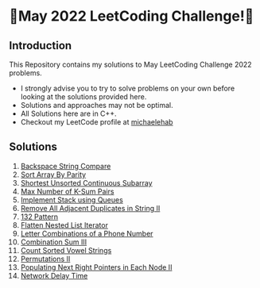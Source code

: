 # 🏅May 2022 LeetCoding Challenge!🏅
## Introduction
This Repository contains my solutions to May LeetCoding Challenge 2022 problems.
* I strongly advise you to try to solve problems on your own before looking at the solutions provided here.
* Solutions and approaches may not be optimal.
* All Solutions here are in C++.
* Checkout my LeetCode profile at <a href="https://leetcode.com/michaelehab/">michaelehab</a>

## Solutions
1. <a href="./844.Backspace-String-Compare.cpp">Backspace String Compare</a>
2. <a href="./905.Sort-Array-By-Parity.cpp">Sort Array By Parity</a>
3. <a href="./581.Shortest-Unsorted-Continuous-Subarray.cpp">Shortest Unsorted Continuous Subarray</a>
4. <a href="./1679.Max-Number-of-K-Sum-Pairs.cpp">Max Number of K-Sum Pairs</a>
5. <a href="./225.Implement-Stack-using-Queues.cpp">Implement Stack using Queues</a>
6. <a href="./1209.Remove-All-Adjacent-Duplicates-in-String-II.cpp">Remove All Adjacent Duplicates in String II</a>
7. <a href="./456.132-Pattern.cpp">132 Pattern</a>
8. <a href="./341.Flatten-Nested-List-Iterator.cpp">Flatten Nested List Iterator</a>
9. <a href="./17.Letter-Combinations-of-a-Phone-Number.cpp">Letter Combinations of a Phone Number</a>
10. <a href="./216.Combination-Sum-III.cpp">Combination Sum III</a>
11. <a href="./1641.Count-Sorted-Vowel-Strings.cpp">Count Sorted Vowel Strings</a>
12. <a href="./47.Permutations-II.cpp">Permutations II</a>
13. <a href="./117.Populating-Next-Right-Pointers-in-Each-Node-II.cpp">Populating Next Right Pointers in Each Node II</a>
14. <a href="./743.Network-Delay-Time.cpp">Network Delay Time</a>